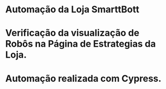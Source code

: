 # Automação da Loja SmarttBott

# Verificação da visualização de Robôs na Página de Estrategias da Loja.

# Automação realizada com Cypress.
